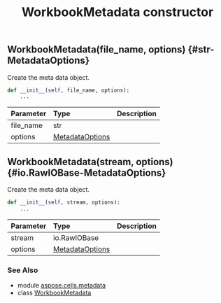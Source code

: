 ﻿---
title: WorkbookMetadata constructor
second_title: Aspose.Cells for Python via .NET API References
description: 
type: docs
weight: 10
url: /aspose.cells.metadata/workbookmetadata/__init__/
is_root: false
---

## WorkbookMetadata(file_name, options) {#str-MetadataOptions}

Create the meta data object.



```python
def __init__(self, file_name, options):
    ...
```


| Parameter | Type | Description |
| :- | :- | :- |
| file_name | str |  |
| options | [MetadataOptions](/cells/python-net/aspose.cells.metadata/metadataoptions) |  |


## WorkbookMetadata(stream, options) {#io.RawIOBase-MetadataOptions}

Create the meta data object.



```python
def __init__(self, stream, options):
    ...
```


| Parameter | Type | Description |
| :- | :- | :- |
| stream | io.RawIOBase |  |
| options | [MetadataOptions](/cells/python-net/aspose.cells.metadata/metadataoptions) |  |



### See Also
* module [aspose.cells.metadata](../../)
* class [WorkbookMetadata](/cells/python-net/aspose.cells.metadata/workbookmetadata)
